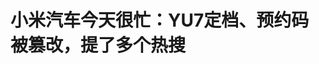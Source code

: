 <!DOCTYPE html>
<html lang="zh-CN">

<head>
    
<title>小米汽车今天很忙：YU7定档、预约码被篡改，提了多个热搜_腾讯新闻</title>
<meta name="keywords" content="小米汽车,yu7,雷军,小米,新品发布会,小米平板,定档">
<meta name="description" content="今天小米汽车的十分热闹，从官宣小米YU7发布日期，到预约咨询等，一天上了好几次热搜。下面汇总下今日小米汽车重要信息。      小米汽车发四个字微博“谢谢大家”，并配海浪视频      ​     ....">
<meta name="author" content="腾讯网">
<meta name="copyright" content="Copyright 1998 - 2025 Tencent. All Rights Reserved">
<meta property="og:type" content="news" />

<meta property="og:title" content="小米汽车今天很忙：YU7定档、预约码被篡改，提了多个热搜_腾讯新闻" />
<meta property="og:description" content="今天小米汽车的十分热闹，从官宣小米YU7发布日期，到预约咨询等，一天上了好几次热搜。下面汇总下今日小米汽车重要信息。      小米汽车发四个字微博“谢谢大家”，并配海浪视频      ​     ...." />
<meta property="og:url" content="https://news.qq.com/rain/a/20250519A07ALV00" />
<meta property="og:image" content="https://inews.gtimg.com/news_ls/Of1bKn5loQ-sTWUoDqHic-GJS5967iHEN5qd4WdkVd39IAA_640330/0" />
<meta property="article:author" content="三言科技" />
<meta property="article:published_time" content="2025-05-19 17:25:52" />
<meta property="category" content="auto" />

<meta name="baidu-site-verification" content="jJeIJ5X7pP" />
    <meta charset="utf-8" />
<meta http-equiv="X-UA-Compatible" content="IE=Edge" />
<meta name="viewport" content="width=device-width, initial-scale=1, shrink-to-fit=no" />
<link rel="dns-prefetch" href="mat1.gtimg.com">
<link rel="dns-prefetch" href="i.news.qq.com">
<link rel="shortcut icon" href="https://mat1.gtimg.com/qqcdn/qqindex2021/favicon.ico">
<script nomodule="true" src="https://mat1.gtimg.com/qqcdn/qqindex2021/common-static/20240515201444/core3-37-1.min.js"></script>
<script>
  try {
    if (!window.IntersectionObserver) {
      var observerScript = document.createElement('script');
      observerScript.src = "https://mat1.gtimg.com/qqcdn/qqindex2021/common-static/20241024141058/intersection-observer-polyfill.js";
      document.head.appendChild(observerScript);
    }
  } catch (error) {}
</script>

<script>
  try {
    if (!Element.prototype.scrollTo) {
      var scrollScript = document.createElement('script');
      scrollScript.src = "https://mat1.gtimg.com/qqcdn/qqindex2021/common-static/20241025153001/scroll-behavior-polyfill.js";
      document.head.appendChild(scrollScript);
    }
  } catch (error) {}
</script>
<script>
  try {
    if ('scrollRestoration' in window.history) {
      window.history.scrollRestoration = 'manual';
    }
    window.isPcClient = Boolean(window.electron) && (
      window.navigator.userAgent.indexOf('pc-client') > 0 ||
      window.navigator.userAgent.indexOf('TencentNews') > 0
    );
  } catch {}
</script>
<script>
  try {
    if (window.isPcClient) {
      var bodyStyle = document.createElement('style');
      bodyStyle.innerText = 'body{ zoom: 0.95 }';
      document.head.appendChild(bodyStyle);
    }
  } catch {}
</script>
<script>
  window.DATA = {"url":"https://view.inews.qq.com/a/20250519A07ALV00","article_id":"20250519A07ALV00","article_type":"0","title":"小米汽车今天很忙：YU7定档、预约码被篡改，提了多个热搜","desc":"今天小米汽车的十分热闹，从官宣小米YU7发布日期，到预约咨询等，一天上了好几次热搜。下面汇总下今日小米汽车重要信息。      小米汽车发四个字微博“谢谢大家”，并配海浪视频      ​     ....","iNewsRecommendLevel":1,"abstract":"今天小米汽车的十分热闹，从官宣小米YU7发布日期，到预约咨询等，一天上了好几次热搜。下面汇总下今日小米汽车重要信息。      小米汽车发四个字微博“谢谢大家”，并配海浪视频      ​     ....","catalog1":"auto","ad_channel_sign":"auto","introduction":"","media":"三言科技","media_id":"6839743","pubtime":"2025-05-19 17:25:52","comment_id":"8413053312","political":0,"cmsId":"20250519A07ALV00","cms_id":"20250519A07ALV00","closeAllAd":0,"closeAllFavorite":false,"originContent":{"directory":{"ai_list":null,"enable":2,"list":null},"text":"\u003cdiv class=\"rich_media_content\"\u003e\u003c!--NO_AD_ERROR_2--\u003e\u003cp style=\"margin-bottom: 5px; margin-left: 0px; margin-right: 0px; margin-top: 5px; padding: 0px; text-align: start\"\u003e\u003cspan style=\"font-size: 18px\"\u003e\u003cspan style=\"color: rgb(62, 62, 62)\"\u003e今天\u003c!--SECURE_LINK_BEGIN_0--\u003e小米汽车\u003c!--SECURE_LINK_END_0--\u003e的十分热闹，从官宣小米YU7发布日期，到预约咨询等，一天上了好几次热搜。下面汇总下今日小米汽车重要信息。\u003c/span\u003e\u003c/span\u003e\u003c!--NO_AD_0--\u003e\u003c!--EOP_0--\u003e\u003c/p\u003e\u003c!--PARAGRAPH_0--\u003e\u003cp style=\"margin-bottom: 5px; margin-left: 0px; margin-right: 0px; margin-top: 5px; padding: 0px; text-align: start\"\u003e\u003c/p\u003e\u003ch2 style=\"margin-bottom: 0px; margin-left: 0px; margin-right: 0px; margin-top: 5px; text-align: start\"\u003e\u003c!--HPOS_0--\u003e\u003cspan style=\"font-size: 18px\"\u003e\u003cstrong\u003e\u003cspan style=\"color: rgb(62, 62, 62)\"\u003e小米汽车发四个字微博“谢谢大家”，并配海浪视频\u003c/span\u003e\u003c/strong\u003e\u003c/span\u003e\u003c/h2\u003e\u003cp style=\"margin-bottom: 5px; margin-left: 0px; margin-right: 0px; margin-top: 5px; padding: 0px; text-align: start\"\u003e\u003cspan style=\"font-size: 18px\"\u003e\u003cspan style=\"color: rgb(62, 62, 62)\"\u003e​\u003c/span\u003e\u003c/span\u003e\u003c/p\u003e\u003cp style=\"margin-bottom: 5px; margin-left: 0px; margin-right: 0px; margin-top: 5px; padding: 0px; text-align: start\"\u003e\u003cspan style=\"font-size: 18px\"\u003e\u003cspan style=\"color: rgb(62, 62, 62)\"\u003e今日8点一大早，小米汽车官方微博发布了一条海浪翻涌的视频，并配文“谢谢大家”。似乎就预告了今天要有大事发生。\u003c/span\u003e\u003c/span\u003e\u003c!--NO_AD_1--\u003e\u003c!--EOP_1--\u003e\u003c/p\u003e\u003c!--PARAGRAPH_1--\u003e\u003cp style=\"margin-bottom: 5px; margin-left: 0px; margin-right: 0px; margin-top: 5px; padding: 0px; text-align: start\"\u003e\u003c/p\u003e\u003cp style=\"color: rgb(62, 62, 62); font-size: 18px; margin: 5px 0px; max-width: 100%; min-height: 1em; padding: 0px; text-align: start; text-wrap-mode: wrap\" data-exeditor-arbitrary-box=\"image-box\"\u003e\u003c!--IMG_0--\u003e\u003c/p\u003e\u003cp style=\"margin-bottom: 5px; margin-left: 0px; margin-right: 0px; margin-top: 5px; padding: 0px; text-align: start\"\u003e\u003cspan style=\"font-size: 18px\"\u003e\u003cspan style=\"color: rgb(62, 62, 62)\"\u003e在评论区不少网友刷“我心澎湃”，“海纳百川”，有人发文“要来了”。\u003c/span\u003e\u003c/span\u003e\u003c/p\u003e\u003cp style=\"margin-bottom: 5px; margin-left: 0px; margin-right: 0px; margin-top: 5px; padding: 0px; text-align: start\"\u003e\u003c/p\u003e\u003cp style=\"color: rgb(62, 62, 62); font-size: 18px; margin: 5px 0px; max-width: 100%; min-height: 1em; padding: 0px; text-align: start; text-wrap-mode: wrap\" data-exeditor-arbitrary-box=\"image-box\"\u003e\u003c!--IMG_1--\u003e\u003c/p\u003e\u003cp style=\"margin-bottom: 5px; margin-left: 0px; margin-right: 0px; margin-top: 5px; padding: 0px; text-align: start\"\u003e\u003c/p\u003e\u003ch2 style=\"margin-bottom: 0px; margin-left: 0px; margin-right: 0px; margin-top: 5px; text-align: start\"\u003e\u003c!--HPOS_1--\u003e\u003cspan style=\"font-size: 18px\"\u003e\u003cstrong\u003e\u003cspan style=\"color: rgb(62, 62, 62)\"\u003e雷军官宣小米YU7发布日期\u003c/span\u003e\u003c/strong\u003e\u003c/span\u003e\u003c/h2\u003e\u003cp style=\"margin-bottom: 5px; margin-left: 0px; margin-right: 0px; margin-top: 5px; padding: 0px; text-align: start\"\u003e\u003c/p\u003e\u003cp style=\"margin-bottom: 5px; margin-left: 0px; margin-right: 0px; margin-top: 5px; padding: 0px; text-align: start\"\u003e\u003cspan style=\"font-size: 18px\"\u003e\u003cspan style=\"color: rgb(62, 62, 62)\"\u003e今日上午10点，雷军宣布小米战略新品发布会将在5月22日晚7点举行。雷军还透露这次重磅新品特别多：小米首款SUV小米YU7、手机SoC芯片小米玄戒o1，小米15SPro，小米平板7 Ultra等。\u003c/span\u003e\u003c/span\u003e\u003c!--NO_AD_2--\u003e\u003c!--EOP_2--\u003e\u003c/p\u003e\u003c!--PARAGRAPH_2--\u003e\u003cp style=\"margin-bottom: 5px; margin-left: 0px; margin-right: 0px; margin-top: 5px; padding: 0px; text-align: start\"\u003e\u003c/p\u003e\u003cp style=\"margin-bottom: 5px; margin-left: 0px; margin-right: 0px; margin-top: 5px; padding: 0px; text-align: start\"\u003e\u003cspan style=\"font-size: 18px\"\u003e\u003cspan style=\"color: rgb(62, 62, 62)\"\u003e据了解，这次发布会由雷军来主讲。\u003c/span\u003e\u003c/span\u003e\u003c/p\u003e\u003cp style=\"margin-bottom: 5px; margin-left: 0px; margin-right: 0px; margin-top: 5px; padding: 0px; text-align: start\"\u003e\u003c/p\u003e\u003cp style=\"color: rgb(62, 62, 62); font-size: 18px; margin: 5px 0px; max-width: 100%; min-height: 1em; padding: 0px; text-align: start; text-wrap-mode: wrap\" data-exeditor-arbitrary-box=\"image-box\"\u003e\u003c!--IMG_2--\u003e\u003c/p\u003e\u003ch2 style=\"margin-bottom: 0px; margin-left: 0px; margin-right: 0px; margin-top: 5px; text-align: start\"\u003e\u003c!--HPOS_2--\u003e\u003cspan style=\"font-size: 18px\"\u003e\u003cstrong\u003e\u003cspan style=\"color: rgb(62, 62, 62)\"\u003e小米YU 7开启预约咨询\u003c/span\u003e\u003c/strong\u003e\u003c/span\u003e\u003c/h2\u003e\u003cp style=\"margin-bottom: 5px; margin-left: 0px; margin-right: 0px; margin-top: 5px; padding: 0px; text-align: start\"\u003e\u003c/p\u003e\u003cp style=\"margin-bottom: 5px; margin-left: 0px; margin-right: 0px; margin-top: 5px; padding: 0px; text-align: start\"\u003e\u003cspan style=\"font-size: 18px\"\u003e\u003cspan style=\"color: rgb(62, 62, 62)\"\u003e半个小时后，小米汽车官宣正式开启小米YU 7预约咨询。\u003c/span\u003e\u003c/span\u003e\u003c/p\u003e\u003cp style=\"margin-bottom: 5px; margin-left: 0px; margin-right: 0px; margin-top: 5px; padding: 0px; text-align: start\"\u003e\u003c/p\u003e\u003cp style=\"color: rgb(62, 62, 62); font-size: 18px; margin: 5px 0px; max-width: 100%; min-height: 1em; padding: 0px; text-align: start; text-wrap-mode: wrap\" data-exeditor-arbitrary-box=\"image-box\"\u003e\u003c!--IMG_3--\u003e\u003c/p\u003e\u003cp style=\"margin-bottom: 5px; margin-left: 0px; margin-right: 0px; margin-top: 5px; padding: 0px; text-align: start\"\u003e\u003c/p\u003e\u003ch2 style=\"margin-bottom: 0px; margin-left: 0px; margin-right: 0px; margin-top: 5px; text-align: start\"\u003e\u003c!--HPOS_3--\u003e\u003cspan style=\"font-size: 18px\"\u003e\u003cstrong\u003e\u003cspan style=\"color: rgb(62, 62, 62)\"\u003e小米汽车YU7预约二维码被篡改\u003c/span\u003e\u003c/strong\u003e\u003c/span\u003e\u003c/h2\u003e\u003cp style=\"margin-bottom: 5px; margin-left: 0px; margin-right: 0px; margin-top: 5px; padding: 0px; text-align: start\"\u003e\u003c/p\u003e\u003cp style=\"margin-bottom: 5px; margin-left: 0px; margin-right: 0px; margin-top: 5px; padding: 0px; text-align: start\"\u003e\u003cspan style=\"font-size: 18px\"\u003e\u003cspan style=\"color: rgb(62, 62, 62)\"\u003e就在小米汽车今日官宣YU7将在5月22日发布，且公布咨询二维码后，有人私自篡改了预约二维码。小米汽车发布信息提醒用户仔细甄别，避免个人信息被窃取。\u003c/span\u003e\u003c/span\u003e\u003c/p\u003e\u003cp style=\"color: rgb(62, 62, 62); font-size: 18px; margin: 5px 0px; max-width: 100%; min-height: 1em; padding: 0px; text-align: start; text-wrap-mode: wrap\" data-exeditor-arbitrary-box=\"image-box\"\u003e\u003c!--IMG_4--\u003e\u003c/p\u003e\u003cp style=\"margin-bottom: 5px; margin-left: 0px; margin-right: 0px; margin-top: 5px; padding: 0px; text-align: start\"\u003e\u003c/p\u003e\u003cp style=\"margin-bottom: 5px; margin-left: 0px; margin-right: 0px; margin-top: 5px; padding: 0px; text-align: start\"\u003e\u003c/p\u003e\u003ch2 style=\"margin-bottom: 0px; margin-left: 0px; margin-right: 0px; margin-top: 5px; text-align: start\"\u003e\u003c!--HPOS_4--\u003e\u003cspan style=\"font-size: 18px\"\u003e\u003cstrong\u003e\u003cspan style=\"color: rgb(62, 62, 62)\"\u003e准车主退订小米SU7 \u003c/span\u003e\u003c/strong\u003e\u003cspan style=\"color: rgb(62, 62, 62)\"\u003eUltra\u003c/span\u003e\u003cstrong\u003e\u003cspan style=\"color: rgb(62, 62, 62)\"\u003e遭遇60天冷静期\u003c/span\u003e\u003c/strong\u003e\u003c/span\u003e\u003c/h2\u003e\u003cp style=\"margin-bottom: 5px; margin-left: 0px; margin-right: 0px; margin-top: 5px; padding: 0px; text-align: start\"\u003e\u003c/p\u003e\u003cp style=\"margin-bottom: 5px; margin-left: 0px; margin-right: 0px; margin-top: 5px; padding: 0px; text-align: start\"\u003e\u003cspan style=\"font-size: 18px\"\u003e\u003cspan style=\"color: rgb(62, 62, 62)\"\u003e另一个消息与YU 7无关，还是此前的\u003c!--SECURE_LINK_BEGIN_1--\u003e小米SU7 Ultra\u003c!--SECURE_LINK_END_1--\u003e碳纤维挖孔机盖版事件的后续。\u003c/span\u003e\u003c/span\u003e\u003c/p\u003e\u003cp style=\"margin-bottom: 5px; margin-left: 0px; margin-right: 0px; margin-top: 5px; padding: 0px; text-align: start\"\u003e\u003c/p\u003e\u003cp style=\"margin-bottom: 5px; margin-left: 0px; margin-right: 0px; margin-top: 5px; padding: 0px; text-align: start\"\u003e\u003cspan style=\"font-size: 18px\"\u003e\u003cspan style=\"color: rgb(62, 62, 62)\"\u003e据了解，从5月12日开始，部分有要求退订的准车主收到了小米汽车方面发来的信息，信息称：“基于当前现状，您的订单我们不会继续生产。您的小米汽车APP展示的预计交付周期不再具有参考性，原预计交付周期作废。如您想继续提车，您可在60日内，联系我们沟通继续生产。若超出60日您未能沟通申请继续生产，则视您确实无提车意愿，我们再协商取消订单相关事宜。”\u003c/span\u003e\u003c/span\u003e\u003c!--NO_AD_3--\u003e\u003c!--EOP_3--\u003e\u003c!--NO_AD_4--\u003e\u003c!--EOP_4--\u003e\u003c/p\u003e\u003c!--PARAGRAPH_4--\u003e\u003c!--PARAGRAPH_3--\u003e\u003cdiv powered-by=\"qqnews_ex-editor\"\u003e\u003c/div\u003e\u003cstyle\u003e.rich_media_content{--news-tabel-th-night-color: #444444;--news-font-day-color: #333;--news-font-night-color: #d9d9d9;--news-bottom-distance: 22px}.rich_media_content p:not([data-exeditor-arbitrary-box=image-box]){letter-spacing:.5px;line-height:30px;margin-bottom:var(--news-bottom-distance);word-wrap:break-word}.rich_media_content{color:var(--news-font-day-color);font-size:18px}@media(prefers-color-scheme:dark){body:not([data-weui-theme=light]):not([dark-mode-disable=true]) .rich_media_content p:not([data-exeditor-arbitrary-box=image-box]){letter-spacing:.5px;line-height:30px;margin-bottom:var(--news-bottom-distance);word-wrap:break-word}body:not([data-weui-theme=light]):not([dark-mode-disable=true]) .rich_media_content{color:var(--news-font-night-color)}}.data_color_scheme_dark .rich_media_content p:not([data-exeditor-arbitrary-box=image-box]){letter-spacing:.5px;line-height:30px;margin-bottom:var(--news-bottom-distance);word-wrap:break-word}.data_color_scheme_dark .rich_media_content{color:var(--news-font-night-color)}.data_color_scheme_dark .rich_media_content{font-size:18px}.rich_media_content p[data-exeditor-arbitrary-box=image-box]{margin-bottom:11px}.rich_media_content\u003ediv:not(.qnt-video),.rich_media_content\u003esection{margin-bottom:var(--news-bottom-distance)}.rich_media_content hr{margin-bottom:var(--news-bottom-distance)}.rich_media_content .link_list{margin:0;margin-top:20px;min-height:0!important}.rich_media_content blockquote{background:#f9f9f9;border-left:6px solid #ccc;margin:1.5em 10px;padding:.5em 10px}.rich_media_content blockquote p{margin-bottom:0!important}.data_color_scheme_dark .rich_media_content blockquote{background:#323232}@media(prefers-color-scheme:dark){body:not([data-weui-theme=light]):not([dark-mode-disable=true]) .rich_media_content blockquote{background:#323232}}.rich_media_content ol[data-ex-list]{--ol-start: 1;--ol-list-style-type: decimal;list-style-type:none;counter-reset:olCounter calc(var(--ol-start,1) - 1);position:relative}.rich_media_content ol[data-ex-list]\u003eli\u003e:first-child::before{content:counter(olCounter,var(--ol-list-style-type)) '. ';counter-increment:olCounter;font-variant-numeric:tabular-nums;display:inline-block}.rich_media_content ul[data-ex-list]{--ul-list-style-type: circle;list-style-type:none;position:relative}.rich_media_content ul[data-ex-list].nonUnicode-list-style-type\u003eli\u003e:first-child::before{content:var(--ul-list-style-type) ' ';font-variant-numeric:tabular-nums;display:inline-block;transform:scale(0.5)}.rich_media_content ul[data-ex-list].unicode-list-style-type\u003eli\u003e:first-child::before{content:var(--ul-list-style-type) ' ';font-variant-numeric:tabular-nums;display:inline-block;transform:scale(0.8)}.rich_media_content ol:not([data-ex-list]){padding-left:revert}.rich_media_content ul:not([data-ex-list]){padding-left:revert}.rich_media_content table{display:table;border-collapse:collapse;margin-bottom:var(--news-bottom-distance)}.rich_media_content table th,.rich_media_content table td{word-wrap:break-word;border:1px solid #ddd;white-space:nowrap;padding:2px 5px}.rich_media_content table th{font-weight:700;background-color:#f0f0f0;text-align:left}.rich_media_content table p{margin-bottom:0!important}.data_color_scheme_dark .rich_media_content table th{background:var(--news-tabel-th-night-color)}@media(prefers-color-scheme:dark){body:not([data-weui-theme=light]):not([dark-mode-disable=true]) .rich_media_content table th{background:var(--news-tabel-th-night-color)}}.rich_media_content .qqnews_image_desc,.rich_media_content p[type=om-image-desc]{line-height:20px!important;text-align:center!important;font-size:14px!important;color:#666!important}.rich_media_content div[data-exeditor-arbitrary-box=wrap]:not([data-exeditor-arbitrary-box-special-style]){max-width:100%}.rich_media_content .qqnews-content{--wmfont: 0;--wmcolor: transparent;font-size:var(--wmfont);color:var(--wmcolor);line-height:var(--wmfont)!important;margin-bottom:var(--wmfont)!important}.rich_media_content .qqnews_sign_emphasis{background:#f7f7f7}.rich_media_content .qqnews_sign_emphasis ol{word-wrap:break-word;border:none;color:#5c5c5c;line-height:28px;list-style:none;margin:14px 0 6px;padding:16px 15px 4px}.rich_media_content .qqnews_sign_emphasis p{margin-bottom:12px!important}.rich_media_content .qqnews_sign_emphasis ol\u003eli\u003ep{padding-left:30px}.rich_media_content .qqnews_sign_emphasis ol\u003eli{list-style:none}.rich_media_content .qqnews_sign_emphasis ol\u003eli\u003ep:first-child::before{margin-left:-30px;content:counter(olCounter,decimal) ''!important;counter-increment:olCounter!important;font-variant-numeric:tabular-nums!important;background:#37f;border-radius:2px;color:#fff;font-size:15px;font-style:normal;text-align:center;line-height:18px;width:18px;height:18px;margin-right:12px;position:relative;top:-1px}.data_color_scheme_dark .rich_media_content .qqnews_sign_emphasis{background:#262626}.data_color_scheme_dark .rich_media_content .qqnews_sign_emphasis ol\u003eli\u003ep{color:#a9a9a9}@media(prefers-color-scheme:dark){body:not([data-weui-theme=light]):not([dark-mode-disable=true]) .rich_media_content .qqnews_sign_emphasis{background:#262626}body:not([data-weui-theme=light]):not([dark-mode-disable=true]) .rich_media_content .qqnews_sign_emphasis ol\u003eli\u003ep{color:#a9a9a9}}.rich_media_content h1,.rich_media_content h2,.rich_media_content h3,.rich_media_content h4,.rich_media_content h5,.rich_media_content h6{margin-bottom:var(--news-bottom-distance);font-weight:700}.rich_media_content h1{font-size:20px}.rich_media_content h2,.rich_media_content h3{font-size:19px}.rich_media_content h4,.rich_media_content h5,.rich_media_content h6{font-size:18px}.rich_media_content li:empty{display:none}.rich_media_content ul,.rich_media_content ol{margin-bottom:var(--news-bottom-distance)}.rich_media_content div\u003ep:only-child{margin-bottom:0!important}.rich_media_content .cms-cke-widget-title-wrap p{margin-bottom:0!important}\u003c/style\u003e\u003c/div\u003e","version":"v2"},"originAttribute":{"IMG_0":{"bigOrigUrl":"https://inews.gtimg.com/news_bt/O4Fps9eaXRfi-Il2Qwws1qTRnmptzah25zMJlJ0eF9W8EAA/0","compressUrl":"https://inews.gtimg.com/news_bt/O4Fps9eaXRfi-Il2Qwws1qTRnmptzah25zMJlJ0eF9W8EAA/641","desc":"","fullPic":"1","height":608,"imgurl0":"https://inews.gtimg.com/news_bt/O4Fps9eaXRfi-Il2Qwws1qTRnmptzah25zMJlJ0eF9W8EAA/0","imgurl1000":"https://inews.gtimg.com/news_bt/O4Fps9eaXRfi-Il2Qwws1qTRnmptzah25zMJlJ0eF9W8EAA/1000","islong":0,"origUrl":"https://inews.gtimg.com/news_bt/O4Fps9eaXRfi-Il2Qwws1qTRnmptzah25zMJlJ0eF9W8EAA/641","size":77,"style":"display: inline-block; max-width: 100%; width: 1170px","thumb":"https://inews.gtimg.com/news_bt/O4Fps9eaXRfi-Il2Qwws1qTRnmptzah25zMJlJ0eF9W8EAA_181x181s/0","url":"https://inews.gtimg.com/news_bt/O4Fps9eaXRfi-Il2Qwws1qTRnmptzah25zMJlJ0eF9W8EAA/641","width":641},"IMG_1":{"bigOrigUrl":"https://inews.gtimg.com/news_bt/OFV02FiYoWiPaq5jaEw4GKUp9j1enrf6y1h7OE-yMLakUAA/0","compressUrl":"https://inews.gtimg.com/news_bt/OFV02FiYoWiPaq5jaEw4GKUp9j1enrf6y1h7OE-yMLakUAA/641","desc":"","fullPic":"1","height":1153,"imgurl0":"https://inews.gtimg.com/news_bt/OFV02FiYoWiPaq5jaEw4GKUp9j1enrf6y1h7OE-yMLakUAA/0","imgurl1000":"https://inews.gtimg.com/news_bt/OFV02FiYoWiPaq5jaEw4GKUp9j1enrf6y1h7OE-yMLakUAA/1000","islong":0,"origUrl":"https://inews.gtimg.com/news_bt/OFV02FiYoWiPaq5jaEw4GKUp9j1enrf6y1h7OE-yMLakUAA/641","size":174,"style":"display: inline-block; max-width: 100%; width: 1170px","thumb":"https://inews.gtimg.com/news_bt/OFV02FiYoWiPaq5jaEw4GKUp9j1enrf6y1h7OE-yMLakUAA_181x181s/0","url":"https://inews.gtimg.com/news_bt/OFV02FiYoWiPaq5jaEw4GKUp9j1enrf6y1h7OE-yMLakUAA/641","width":641},"IMG_2":{"bigOrigUrl":"https://inews.gtimg.com/news_bt/O_dGBicrgwIbYPVOFPp39v_4-ZXFcYYiY_Q9dBZSFb6IEAA/0","compressUrl":"https://inews.gtimg.com/news_bt/O_dGBicrgwIbYPVOFPp39v_4-ZXFcYYiY_Q9dBZSFb6IEAA/641","desc":"","fullPic":"1","height":1090,"imgurl0":"https://inews.gtimg.com/news_bt/O_dGBicrgwIbYPVOFPp39v_4-ZXFcYYiY_Q9dBZSFb6IEAA/0","imgurl1000":"https://inews.gtimg.com/news_bt/O_dGBicrgwIbYPVOFPp39v_4-ZXFcYYiY_Q9dBZSFb6IEAA/1000","islong":0,"origUrl":"https://inews.gtimg.com/news_bt/O_dGBicrgwIbYPVOFPp39v_4-ZXFcYYiY_Q9dBZSFb6IEAA/641","size":234,"style":"display: inline-block; max-width: 100%; width: 1170px","thumb":"https://inews.gtimg.com/news_bt/O_dGBicrgwIbYPVOFPp39v_4-ZXFcYYiY_Q9dBZSFb6IEAA_181x181s/0","url":"https://inews.gtimg.com/news_bt/O_dGBicrgwIbYPVOFPp39v_4-ZXFcYYiY_Q9dBZSFb6IEAA/641","width":641},"IMG_3":{"bigOrigUrl":"https://inews.gtimg.com/news_bt/Oeheija3RjVxI8pppppbbKOmWbbeqqq9QboPVS85_qdtoAA/0","compressUrl":"https://inews.gtimg.com/news_bt/Oeheija3RjVxI8pppppbbKOmWbbeqqq9QboPVS85_qdtoAA/641","desc":"","fullPic":"1","height":1062,"imgurl0":"https://inews.gtimg.com/news_bt/Oeheija3RjVxI8pppppbbKOmWbbeqqq9QboPVS85_qdtoAA/0","imgurl1000":"https://inews.gtimg.com/news_bt/Oeheija3RjVxI8pppppbbKOmWbbeqqq9QboPVS85_qdtoAA/1000","islong":0,"origUrl":"https://inews.gtimg.com/news_bt/Oeheija3RjVxI8pppppbbKOmWbbeqqq9QboPVS85_qdtoAA/641","size":108,"style":"display: inline-block; max-width: 100%; width: 1170px","thumb":"https://inews.gtimg.com/news_bt/Oeheija3RjVxI8pppppbbKOmWbbeqqq9QboPVS85_qdtoAA_181x181s/0","url":"https://inews.gtimg.com/news_bt/Oeheija3RjVxI8pppppbbKOmWbbeqqq9QboPVS85_qdtoAA/641","width":641},"IMG_4":{"bigOrigUrl":"https://inews.gtimg.com/news_bt/OFe-iIfpAr9L3Fn0W0AVcdmdK6Vz1xmNjqiTxJZYuD2T4AA/0","compressUrl":"https://inews.gtimg.com/news_bt/OFe-iIfpAr9L3Fn0W0AVcdmdK6Vz1xmNjqiTxJZYuD2T4AA/641","desc":"","fullPic":"1","height":624,"imgurl0":"https://inews.gtimg.com/news_bt/OFe-iIfpAr9L3Fn0W0AVcdmdK6Vz1xmNjqiTxJZYuD2T4AA/0","imgurl1000":"https://inews.gtimg.com/news_bt/OFe-iIfpAr9L3Fn0W0AVcdmdK6Vz1xmNjqiTxJZYuD2T4AA/1000","islong":0,"origUrl":"https://inews.gtimg.com/news_bt/OFe-iIfpAr9L3Fn0W0AVcdmdK6Vz1xmNjqiTxJZYuD2T4AA/641","size":114,"style":"display: inline-block; max-width: 100%; width: 1109px","thumb":"https://inews.gtimg.com/news_bt/OFe-iIfpAr9L3Fn0W0AVcdmdK6Vz1xmNjqiTxJZYuD2T4AA_181x181s/0","url":"https://inews.gtimg.com/news_bt/OFe-iIfpAr9L3Fn0W0AVcdmdK6Vz1xmNjqiTxJZYuD2T4AA/641","width":641},"SECURE_LINK_BEGIN_0":{"cms_orig_info":{"desc":"小米汽车","trust_level":1,"type":"huaci_car","url":"https://auto.qq.com/h5/select.html/?qnShowType=1#/vehicle?brand_id=702\u0026source=article_underline_word"},"desc":"小米汽车","trust_level":1,"type":"huaci_car","url":"https://auto.qq.com/h5/select.html/?qnShowType=1#/vehicle?brand_id=702\u0026source=article_underline_word"},"SECURE_LINK_BEGIN_1":{"cms_orig_info":{"desc":"小米SU7 Ultra","trust_level":1,"type":"huaci_car","url":"https://auto.qq.com/h5/series.html/#/?serial_id=11321\u0026source=article_underline_word"},"desc":"小米SU7 Ultra","trust_level":1,"type":"huaci_car","url":"https://auto.qq.com/h5/series.html/#/?serial_id=11321\u0026source=article_underline_word"},"SECURE_LINK_END_0":{"trust_level":1},"SECURE_LINK_END_1":{"trust_level":1}},"selfDeclare":{},"userAddress":"江苏","card":{"chlid":"6839743","chlname":"三言科技","desc":"聚焦新科技新未来，提供互联网等一手消息及深度分析，严肃又活泼。","icon":"http://inews.gtimg.com/newsapp_ls/0/15055478220_200200/0","msgEntry":1,"uin":"ecc501e021b247910697949e73bdbe06dd","update_frequency":"0","vip_desc":"三言财经官方账号","vip_icon_night":"http://inews.gtimg.com/newsapp_ls/0/14876049528/0","vip_place":"left","vip_type":"30013","vip_icon":"http://inews.gtimg.com/newsapp_ls/0/14876049251/0","vip_type_new":"30013","suid":"8QMZ3Xlc7oMcvjw=","liveInfo":{},"cpLevel":1},"interationCount":{"like":2,"collect":0,"share":1},"payment_info":{"is_free_to_read":0,"need_pay":0,"pay_type":"","text_free_percent":0},"article_is_pay":false,"payment_column_info_v1":{"is_column_pay":false,"read_count_all":0},"tag_info_item":null,"contentWordsNum":593,"extraProperty":{"FeedbackDetailDisableInsert":0,"zanSkinType":""},"relateWelfare":{},"aiSwitch":true,"isOversize":false,"videoArr":[]};
</script>
<script>
  window.channelInfo = {"channelConfig":{"channelNav":[{"_auto_id":"1","active_alien_img":"","alien_img":"","channel_id":"news_news_home","is_local":"0","link":"https://www.qq.com","name_cn":"首页","name_en":"home"},{"_auto_id":"2","active_alien_img":"","alien_img":"","channel_id":"news_news_top","is_local":"0","link":"","name_cn":"要闻","name_en":"news"},{"_auto_id":"4","active_alien_img":"","alien_img":"","channel_id":"news_news_bj","is_local":"1","link":"","name_cn":"北京","name_en":"bj"},{"_auto_id":"5","active_alien_img":"","alien_img":"","channel_id":"news_news_finance","is_local":"0","link":"","name_cn":"财经","name_en":"finance"},{"_auto_id":"6","active_alien_img":"","alien_img":"","channel_id":"news_news_tech","is_local":"0","link":"","name_cn":"科技","name_en":"tech"},{"_auto_id":"7","active_alien_img":"","alien_img":"","channel_id":"tv","is_local":"0","link":"https://v.qq.com/channel/tv/?ptag=qqnews","name_cn":"电视剧","name_en":"tv"},{"_auto_id":"8","active_alien_img":"","alien_img":"","channel_id":"news_news_qa","is_local":"0","link":"","name_cn":"热问","name_en":"qa"},{"_auto_id":"9","active_alien_img":"","alien_img":"","channel_id":"news_news_ent","is_local":"0","link":"","name_cn":"娱乐","name_en":"ent"},{"_auto_id":"10","active_alien_img":"","alien_img":"","channel_id":"variety","is_local":"0","link":"https://v.qq.com/channel/variety/?ptag=qqnews","name_cn":"综艺","name_en":"variety"},{"_auto_id":"11","active_alien_img":"","alien_img":"","channel_id":"news_news_sports","is_local":"0","link":"","name_cn":"体育","name_en":"sports"},{"_auto_id":"13","active_alien_img":"","alien_img":"","channel_id":"news_news_nba","is_local":"0","link":"","name_cn":"NBA","name_en":"nba"},{"_auto_id":"14","active_alien_img":"","alien_img":"","channel_id":"news_news_world","is_local":"0","link":"","name_cn":"国际","name_en":"world"},{"_auto_id":"15","active_alien_img":"","alien_img":"","channel_id":"news_news_mil","is_local":"0","link":"","name_cn":"军事","name_en":"milite"},{"_auto_id":"16","active_alien_img":"","alien_img":"","channel_id":"news_news_auto","is_local":"0","link":"","name_cn":"汽车","name_en":"auto"},{"_auto_id":"17","active_alien_img":"","alien_img":"","channel_id":"news_news_house","is_local":"0","link":"","name_cn":"房产","name_en":"house"},{"_auto_id":"18","active_alien_img":"","alien_img":"","channel_id":"news_news_edu","is_local":"0","link":"","name_cn":"教育","name_en":"edu"},{"_auto_id":"19","active_alien_img":"","alien_img":"","channel_id":"news_news_antip","is_local":"0","link":"","name_cn":"健康","name_en":"health"},{"_auto_id":"20","active_alien_img":"","alien_img":"","channel_id":"news_news_video","is_local":"0","link":"","name_cn":"视频","name_en":"video"},{"_auto_id":"21","active_alien_img":"","alien_img":"","channel_id":"news_news_game","is_local":"0","link":"","name_cn":"游戏","name_en":"games"},{"_auto_id":"22","active_alien_img":"","alien_img":"","channel_id":"news_news_nchupin","is_local":"0","link":"","name_cn":"眼界","name_en":"chupin"},{"_auto_id":"24","active_alien_img":"","alien_img":"","channel_id":"news_news_football","is_local":"0","link":"","name_cn":"足球","name_en":"football"},{"_auto_id":"25","active_alien_img":"","alien_img":"","channel_id":"news_news_kepu","is_local":"0","link":"","name_cn":"科学","name_en":"kepu"},{"_auto_id":"26","active_alien_img":"","alien_img":"","channel_id":"news_news_digi","is_local":"0","link":"","name_cn":"数码","name_en":"digi"},{"_auto_id":"28","active_alien_img":"","alien_img":"","channel_id":"ymzx","is_local":"0","link":"https://gamer.qq.com/v2/cloudgame/game/96897?ichannel=txxwpc0Ftxxwpc1","name_cn":"元梦之星","name_en":"news_news_ymzx"},{"_auto_id":"31","active_alien_img":"","alien_img":"","channel_id":"movie","is_local":"0","link":"https://v.qq.com/channel/movie/?ptag=qqnews","name_cn":"电影","name_en":"movie"},{"_auto_id":"32","active_alien_img":"","alien_img":"","channel_id":"news_news_esport","is_local":"0","link":"","name_cn":"电竞","name_en":"esport"},{"_auto_id":"34","active_alien_img":"","alien_img":"","channel_id":"news_news_history","is_local":"0","link":"","name_cn":"历史","name_en":"history"},{"_auto_id":"35","active_alien_img":"","alien_img":"","channel_id":"news_news_baby","is_local":"0","link":"","name_cn":"育儿","name_en":"baby"},{"_auto_id":"36","active_alien_img":"","alien_img":"","channel_id":"hbjy","is_local":"0","link":"https://gp.qq.com/act/a20250421mnqlx/news.shtml","name_cn":"和平精英","name_en":"news_news_hbjy"},{"_auto_id":"37","active_alien_img":"","alien_img":"","channel_id":"cloud_gamer","is_local":"0","link":"https://gamer.qq.com/?ichannel=txxwpc0Ftxxwpc1","name_cn":"云游戏","name_en":"cloud_gamer"},{"_auto_id":"38","active_alien_img":"","alien_img":"","channel_id":"news_news_lic","is_local":"0","link":"","name_cn":"理财","name_en":"finance_licai"},{"_auto_id":"39","active_alien_img":"","alien_img":"","channel_id":"news_news_istock","is_local":"0","link":"","name_cn":"股票","name_en":"finance_stock"},{"_auto_id":"40","active_alien_img":"","alien_img":"","channel_id":"ren_min_shi_pin","is_local":"0","link":"https://news.qq.com/omn/author/8QMd3Hld74cbujbY?tab=om_video","name_cn":"人民视频","name_en":"ren_min_shi_pin"},{"_auto_id":"41","active_alien_img":"","alien_img":"","channel_id":"news_news_weather","is_local":"0","link":"https://tianqi.qq.com/index.htm","name_cn":"天气","name_en":"weather"}]}};
</script>
<script>
  window.articleConfig = {"rightConfig":[{"_auto_id":"1","category_key":"default","modules":"{\"moduleList\":[{\"title\":\"作者其他文章\",\"id\":\"user_article\"},{\"title\":\"精选视频\",\"id\":\"video_album\",\"videoType\":\"tag\",\"videoId\":\"aUepxrtchGM=\",\"isSticky\":0},{\"title\":\"下载条\",\"id\":\"download_banner\",\"isSticky\":1},{\"title\":\"热点榜\",\"id\":\"hot_rank_list\",\"isSticky\":1},{\"title\":\"广告推广\",\"id\":\"ssp_ad_module\",\"category\":\"ad_ssp\",\"loid\":\"109\",\"isSticky\":1},{\"title\":\"广告推广位\",\"id\":\"c2s_ad_module\",\"category\":\"right_c2s\",\"path\":\"QQcom_all_Rectangle-1|QQcom_all_Rectangle-2|QQcom_all_Rectangle-3\",\"isSticky\":1}]}"},{"_auto_id":"2","category_key":"ent","modules":"{\"moduleList\":[{\"title\":\"作者其他文章\",\"id\":\"user_article\"},{\"title\":\"精选视频\",\"id\":\"video_album\",\"videoType\":\"tag\",\"videoId\":\"aUepxrtchGM=\"},{\"title\":\"下载条\",\"id\":\"download_banner\",\"isSticky\":1},{\"title\":\"热点榜\",\"id\":\"hot_rank_list\",\"isSticky\":1},{\"title\":\"广告推广\",\"id\":\"ssp_ad_module\",\"category\":\"ad_ssp\",\"loid\":\"109\",\"isSticky\":1},{\"title\":\"广告推广\",\"id\":\"ssp_ad_module\",\"category\":\"ad_ssp\",\"loid\":\"117\",\"isSticky\":1}]}"},{"_auto_id":"3","category_key":"game","modules":"{\"moduleList\":[{\"title\":\"作者其他文章\",\"id\":\"user_article\"},{\"title\":\"精选视频\",\"id\":\"video_album\",\"videoType\":\"tag\",\"videoId\":\"aUepxrtchGM=\"},{\"title\":\"热门游戏\",\"id\":\"recommend_game\",\"isSticky\":0},{\"title\":\"下载条\",\"id\":\"download_banner\",\"isSticky\":1},{\"title\":\"热点榜\",\"id\":\"hot_rank_list\",\"isSticky\":1},{\"title\":\"广告推广\",\"id\":\"ssp_ad_module\",\"category\":\"ad_ssp\",\"loid\":\"109\",\"isSticky\":1},{\"title\":\"广告推广位\",\"id\":\"c2s_ad_module\",\"category\":\"right_c2s\",\"path\":\"QQcom_all_Rectangle-1|QQcom_all_Rectangle-2|QQcom_all_Rectangle-3\",\"isSticky\":1}]}"},{"_auto_id":"4","category_key":"tech","modules":"{\"moduleList\":[{\"title\":\"作者其他文章\",\"id\":\"user_article\"},{\"title\":\"精选视频\",\"id\":\"video_album\",\"videoType\":\"tag\",\"videoId\":\"aUepxrtchGM=\"},{\"title\":\"下载条\",\"id\":\"download_banner\",\"isSticky\":1},{\"title\":\"热点榜\",\"id\":\"hot_rank_list\",\"isSticky\":1},{\"title\":\"广告推广\",\"id\":\"ssp_ad_module\",\"category\":\"ad_ssp\",\"loid\":\"109\",\"isSticky\":1},{\"title\":\"广告推广位\",\"id\":\"c2s_ad_module\",\"category\":\"right_c2s\",\"path\":\"QQcom_all_Rectangle-1|QQcom_all_Rectangle-2|QQcom_all_Rectangle-3\",\"isSticky\":1}]}"},{"_auto_id":"5","category_key":"finance","modules":"{\"moduleList\":[{\"title\":\"作者其他文章\",\"id\":\"user_article\"},{\"title\":\"精选视频\",\"id\":\"video_album\",\"videoType\":\"tag\",\"videoId\":\"aUepxrtchGM=\"},{\"title\":\"下载条\",\"id\":\"download_banner\",\"isSticky\":1},{\"title\":\"热点榜\",\"id\":\"hot_rank_list\",\"isSticky\":1},{\"title\":\"广告推广\",\"id\":\"ssp_ad_module\",\"category\":\"ad_ssp\",\"loid\":\"109\",\"isSticky\":1},{\"title\":\"广告推广位\",\"id\":\"c2s_ad_module\",\"category\":\"right_c2s\",\"path\":\"QQcom_all_Rectangle-1|QQcom_all_Rectangle-2|QQcom_all_Rectangle-3\",\"isSticky\":1}]}"},{"_auto_id":"6","category_key":"news","modules":"{\"moduleList\":[{\"title\":\"作者其他文章\",\"id\":\"user_article\"},{\"title\":\"精选视频\",\"id\":\"video_album\",\"videoType\":\"tag\",\"videoId\":\"aUepxrtchGM=\"},{\"title\":\"下载条\",\"id\":\"download_banner\",\"isSticky\":1},{\"title\":\"热点榜\",\"id\":\"hot_rank_list\",\"isSticky\":1},{\"title\":\"广告推广\",\"id\":\"ssp_ad_module\",\"category\":\"ad_ssp\",\"loid\":\"109\",\"isSticky\":1},{\"title\":\"广告推广位\",\"id\":\"c2s_ad_module\",\"category\":\"right_c2s\",\"path\":\"QQcom_all_Rectangle-1|QQcom_all_Rectangle-2|QQcom_all_Rectangle-3\",\"isSticky\":1}]}"},{"_auto_id":"7","category_key":"fashion","modules":"{\"moduleList\":[{\"title\":\"作者其他文章\",\"id\":\"user_article\"},{\"title\":\"精选视频\",\"id\":\"video_album\",\"videoType\":\"tag\",\"videoId\":\"aUepxrtchGM=\"},{\"title\":\"下载条\",\"id\":\"download_banner\",\"isSticky\":1},{\"title\":\"热点榜\",\"id\":\"hot_rank_list\",\"isSticky\":1},{\"title\":\"广告推广\",\"id\":\"ssp_ad_module\",\"category\":\"ad_ssp\",\"loid\":\"109\",\"isSticky\":1},{\"title\":\"广告推广位\",\"id\":\"c2s_ad_module\",\"category\":\"right_c2s\",\"path\":\"QQcom_all_Rectangle-1|QQcom_all_Rectangle-2|QQcom_all_Rectangle-3\",\"isSticky\":1}]}"},{"_auto_id":"8","category_key":"sports","modules":"{\"moduleList\":[{\"title\":\"作者其他文章\",\"id\":\"user_article\"},{\"title\":\"精选视频\",\"id\":\"video_album\",\"videoType\":\"tag\",\"videoId\":\"aUepxrtchGM=\"},{\"title\":\"下载条\",\"id\":\"download_banner\",\"isSticky\":1},{\"title\":\"热点榜\",\"id\":\"hot_rank_list\",\"isSticky\":1},{\"title\":\"广告推广\",\"id\":\"ssp_ad_module\",\"category\":\"ad_ssp\",\"loid\":\"109\",\"isSticky\":1},{\"title\":\"广告推广位\",\"id\":\"c2s_ad_module\",\"category\":\"right_c2s\",\"path\":\"QQcom_all_Rectangle-1|QQcom_all_Rectangle-2|QQcom_all_Rectangle-3\",\"isSticky\":1}]}"},{"_auto_id":"9","category_key":"health","modules":"{\"moduleList\":[{\"title\":\"作者其他文章\",\"id\":\"user_article\"},{\"title\":\"精选视频\",\"id\":\"video_album\",\"videoType\":\"tag\",\"videoId\":\"aUepxrtchGM=\"},{\"title\":\"下载条\",\"id\":\"download_banner\",\"isSticky\":1},{\"title\":\"热点榜\",\"id\":\"hot_rank_list\",\"isSticky\":1},{\"title\":\"广告推广\",\"id\":\"ssp_ad_module\",\"category\":\"ad_ssp\",\"loid\":\"109\",\"isSticky\":1},{\"title\":\"广告推广位\",\"id\":\"c2s_ad_module\",\"category\":\"right_c2s\",\"path\":\"QQcom_all_Rectangle-1|QQcom_all_Rectangle-2|QQcom_all_Rectangle-3\",\"isSticky\":1}]}"},{"_auto_id":"10","category_key":"nba","modules":"{\"moduleList\":[{\"title\":\"作者其他文章\",\"id\":\"user_article\"},{\"title\":\"精选视频\",\"id\":\"video_album\",\"videoType\":\"tag\",\"videoId\":\"aUepxrtchGM=\"},{\"title\":\"下载条\",\"id\":\"download_banner\",\"isSticky\":1},{\"title\":\"热点榜\",\"id\":\"hot_rank_list\",\"isSticky\":1},{\"title\":\"广告推广\",\"id\":\"ssp_ad_module\",\"category\":\"ad_ssp\",\"loid\":\"109\",\"isSticky\":1},{\"title\":\"广告推广位\",\"id\":\"c2s_ad_module\",\"category\":\"right_c2s\",\"path\":\"QQcom_all_Rectangle-1|QQcom_all_Rectangle-2|QQcom_all_Rectangle-3\",\"isSticky\":1}]}"},{"_auto_id":"11","category_key":"edu","modules":"{\"moduleList\":[{\"title\":\"作者其他文章\",\"id\":\"user_article\"},{\"title\":\"精选视频\",\"id\":\"video_album\",\"videoType\":\"tag\",\"videoId\":\"aUWpxLNdg2c=\"},{\"title\":\"下载条\",\"id\":\"download_banner\",\"isSticky\":1},{\"title\":\"热点榜\",\"id\":\"hot_rank_list\",\"isSticky\":1},{\"title\":\"广告推广\",\"id\":\"ssp_ad_module\",\"category\":\"ad_ssp\",\"loid\":\"109\",\"isSticky\":1},{\"title\":\"广告推广位\",\"id\":\"c2s_ad_module\",\"category\":\"right_c2s\",\"path\":\"QQcom_all_Rectangle-1|QQcom_all_Rectangle-2|QQcom_all_Rectangle-3\",\"isSticky\":1}]}"},{"_auto_id":"12","category_key":"ad","modules":"{\"moduleList\":[{\"title\":\"广告推广\",\"id\":\"ssp_ad_module\",\"category\":\"ad_ssp\",\"loid\":\"109\",\"isSticky\":1},{\"title\":\"广告推广位\",\"id\":\"c2s_ad_module\",\"category\":\"right_c2s\",\"path\":\"QQcom_all_Rectangle-1|QQcom_all_Rectangle-2|QQcom_all_Rectangle-3\",\"isSticky\":1}]}"}],"tonglanAdConfig":[{"_auto_id":"1","modules":"{\"moduleList\":[{\"title\":\"广告推广位\",\"id\":\"top\",\"category\":\"top_c2s\",\"path\":\"QQcom_all_Width1-1\"},{\"title\":\"广告推广位\",\"id\":\"bottom\",\"category\":\"bottom_c2s\",\"path\":\"QQcom_all_Width1-2\"}]}"}],"bottomConfig":[],"videoAdConfig":[{"_auto_id":"1","normal_time":"10","switch":"1","video_count":"0","video_time":"0"}],"rightGameConfig":[{"_auto_id":"2","desc":"连续登录送游戏钻石，群雄共聚称霸沙城","icon":"https://inews.gtimg.com/newsapp_bt/0/0627161037914_3816/0","link":"https://s.iwan.qq.com/opengame/tenvideo/index.html?hidestatusbar=1&hidetitlebar=1&immersive=1&syswebview=1&landscape=1&gameid=49085&url=https%3A%2F%2Fgz-file.91ninthpalace.com%2Fwzzx%2Findex_tencent_iwan.html%20&ref_ele=90015","name":"王者之心2"},{"_auto_id":"3","desc":"上线送VIP！万人同屏横扫沙城","icon":"https://inews.gtimg.com/newsapp_bt/0/0627155752146_4584/0","link":"https://s.iwan.qq.com/opengame/tenvideo/index.html?hidestatusbar=1&hidetitlebar=1&immersive=1&landscape=1&syswebview=1&gameid=47203&url=https%3A%2F%2Fcqss2login.bigrnet.com%2Fiwan%2Fh5%2Fplay%2Floading&ref_ele=90015","name":"传奇盛世"},{"_auto_id":"4","desc":"超高爆率，经典玩法","icon":"https://inews.gtimg.com/newsapp_bt/0/0627160641137_9103/0","link":"https://s.iwan.qq.com/opengame/tenvideo/index.html?hidestatusbar=1&hidetitlebar=1&immersive=1&syswebview=1&gameid=43803&url=https%3A%2F%2Fsdk.mxzgame.com%2FGames%2Fportal%2F108337%2FTXVApp&ref_ele=90015","name":"新不良人"},{"_auto_id":"6","desc":"超多福利登录即领，海量游戏任你畅玩","icon":"https://inews.gtimg.com/newsapp_bt/0/111315495935_3595/0","link":"https://dldir3.qq.com/minigamefile/webdownloads/QQGameMini_silent_1002020001_cid0.exe","name":"QQ游戏大厅"},{"_auto_id":"7","desc":"纯正经典玩法，欢乐挑战赛火热来袭","icon":"https://inews.gtimg.com/newsapp_bt/0/070918050891_4971/0","link":"https://minigame.qq.com/h5game_frame_test/?appid=200904&ifid=1502020001","name":"欢乐斗地主"},{"_auto_id":"8","desc":"新服大放送，享赚你就来","icon":"https://inews.gtimg.com/newsapp_bt/0/0627154608860_7318/0","link":"https://s.iwan.qq.com/opengame/tenvideo/index.html?hidestatusbar=1&hidetitlebar=1&immersive=1&syswebview=1&landscape=1&gameid=43403&url=https%3A%2F%2Flogin-wxxyx2-bzsc.jikewan.com%2Fgame%2Fcqtxvideo.html&ref_ele=90015","name":"百战沙城"},{"_auto_id":"9","desc":"全新极速版本爽玩！送新武魂转换卡","icon":"https://inews.gtimg.com/newsapp_bt/0/1016115936984_7153/0","link":"https://s.iwan.qq.com/opengame/tenvideo/index.html?hidestatusbar=1&hidetitlebar=1&immersive=1&syswebview=1&gameid=51477&url=https%3A%2F%2Fh5sdk.cdqcwl.com%2Fsdk%2Ftxaiwandefault%2Fce43a6806214ed5b3e2227ca7e99e27a%2F2231&ref_ele=90015","name":"斗罗大陆"},{"_auto_id":"10","desc":"原汁原味，正版授权","icon":"https://inews.gtimg.com/newsapp_bt/0/0627160844946_1794/0","link":"https://s.iwan.qq.com/opengame/tenvideo/index.html?hidetitlebar=1&immersive=1&syswebview=1&landscape=1&gameid=37275&url=https%3A%2F%2Fsdk.mxzgame.com%2FGames%2Fportal%2F100211%2FTXVApp&ref_ele=90015","name":"原始传奇"},{"_auto_id":"11","desc":"登录领神秘巨星，打造巅峰阵容","icon":"https://inews.gtimg.com/newsapp_bt/0/0701170959368_8122/0","link":"https://s.iwan.qq.com/opengame/tenvideo/index.html?hidestatusbar=1&hidetitlebar=1&immersive=1&syswebview=1&gameid=40591&url=https%3A%2F%2Frh.diaigame.com%2Fh5plat%2Fplay%2Fpackage_code%2FP0012462&ref_ele=90015","name":"巅峰冠军足球"},{"_auto_id":"12","desc":"赛季制实时PVP联机对战","icon":"https://inews.gtimg.com/newsapp_bt/0/0701165259701_7142/0","link":"https://s.iwan.qq.com/opengame/tenvideo/index.html?hidestatusbar=1&hidetitlebar=1&immersive=1&syswebview=1&gameid=49634&url=https%3A%2F%2Ffootball.shenshoucdn.com%2Ffootball_new%2Fh5%2Ftxsp%2Findex.html&ref_ele=90015","name":"球场风云"},{"_auto_id":"13","desc":"专注超爽打宝体验","icon":"https://inews.gtimg.com/newsapp_bt/0/0627154956673_3154/0","link":"https://s.iwan.qq.com/opengame/tenvideo/index.html?hidestatusbar=1&hidetitlebar=1&immersive=1&syswebview=1&gameid=41057&url=https%3A%2F%2Fh5apily.fire2333.com%2Fh5sdk%2Ftxshipin%2Findex%2F3200222%2F3200112&ref_ele=90015","name":"传奇至尊"},{"_auto_id":"16","desc":"火爆新服，福利满满","icon":"https://inews.gtimg.com/newsapp_bt/0/0701171307639_4759/0","link":"https://s.iwan.qq.com/opengame/tenvideo/index.html?hidestatusbar=1&hidetitlebar=1&immersive=1&syswebview=1&gameid=50335&url=https%3A%2F%2Fh5-union-cdn.pptgame.cn%2Findex.html%3Ftx_package_id%3D10202%20&ref_ele=90015","name":"火源战纪"},{"_auto_id":"17","desc":"魔幻风格，超大场面","icon":"https://inews.gtimg.com/newsapp_bt/0/0701171500721_6895/0","link":"https://s.iwan.qq.com/opengame/tenvideo/index.html?hidestatusbar=1&hidetitlebar=1&immersive=1&syswebview=1&gameid=33112&url=https%3A%2F%2Fcsjs-tx.ebibi.com%2Fgame%2Fh5iwan-wwzs%2Fmain%2Findex.html&ref_ele=90015","name":"万王之神"},{"_auto_id":"19","desc":"经典神话背景，高清细腻画质","icon":"https://inews.gtimg.com/newsapp_bt/0/0709181543493_4955/0","link":"https://s.iwan.qq.com/opengame/tenvideo/index.html?hidestatusbar=1&hidetitlebar=1&immersive=1&syswebview=1&gameid=39686&url=https%3A%2F%2Fsdk.gz.1253361160.clb.myqcloud.com%2FGames%2Fportal%2F108311%2FTXVApp&ref_ele=90015","name":"凡人神将传"}]};
</script>
<script src="https://mat1.gtimg.com/www/js/emonitor/custom_ed041a23.js" charset="utf-8"></script>
<script>
  try {
    window.emonitorIns = emonitor.create({
      name: 'newsqq_normalArticle',
      atta: {
        name: 'newsqq',
      },
      mode: '007',
    });
  } catch (err) {
    console.warn(err);
  }
</script>
<link href="https://mat1.gtimg.com/qqcdn/qqindex2021/common-static/hel/qqnews-pc-dc_20250515055953/static/css/static.css" rel="stylesheet">

<script>window.__HEL_PRESET_META__={"qqnews-pc-components":{"app":{"id":1366,"name":"qqnews-pc-components","app_group_name":"qqnews-pc-components","proj_ver":{"map":{},"utime":0},"online_version":"qqnews-pc-components_20250512030958","build_version":"qqnews-pc-components_20250515055747","update_at":"2025-05-15T09:58:38.000Z","desc":"set by [init], from container [formal.pc.dc.sz100921] worker [0]"},"version":{"sub_app_name":"qqnews-pc-components","sub_app_version":"qqnews-pc-components_20250515055747","src_map":{"webDirPath":"https://mat1.gtimg.com/qqcdn/qqindex2021/common-static/hel/qqnews-pc-components_20250515055747","htmlIndexSrc":"https://mat1.gtimg.com/qqcdn/qqindex2021/common-static/hel/qqnews-pc-components_20250515055747/index.html","extractMode":"all","iframeSrc":"","chunkCssSrcList":["https://mat1.gtimg.com/qqcdn/qqindex2021/common-static/hel/qqnews-pc-components_20250515055747/static/css/index.css"],"chunkJsSrcList":["https://mat1.gtimg.com/qqcdn/qqindex2021/common-static/hel/qqnews-pc-components_20250515055747/static/js/index.js"],"staticCssSrcList":[],"staticJsSrcList":["https://mat1.gtimg.com/qqcdn/qqindex2021/static/20231212123233/react.production.min.js","https://mat1.gtimg.com/qqcdn/qqindex2021/static/20231212123233/react-dom.production.min.js","https://mat1.gtimg.com/qqcdn/qqindex2021/common-static/hel/hel-base-v16.js"],"relativeCssSrcList":[],"relativeJsSrcList":[],"privCssSrcList":[],"srvModSrcList":[],"headAssetList":[{"tag":"staticScript","append":false,"attrs":{"src":"https://mat1.gtimg.com/qqcdn/qqindex2021/static/20231212123233/react.production.min.js"}},{"tag":"staticScript","append":false,"attrs":{"src":"https://mat1.gtimg.com/qqcdn/qqindex2021/static/20231212123233/react-dom.production.min.js"}},{"tag":"staticScript","append":false,"attrs":{"src":"https://mat1.gtimg.com/qqcdn/qqindex2021/common-static/hel/hel-base-v16.js"}},{"tag":"script","append":true,"attrs":{"src":"https://mat1.gtimg.com/qqcdn/qqindex2021/common-static/hel/qqnews-pc-components_20250515055747/static/js/index.js","defer":""}},{"tag":"link","append":true,"attrs":{"href":"https://mat1.gtimg.com/qqcdn/qqindex2021/common-static/hel/qqnews-pc-components_20250515055747/static/css/index.css","rel":"stylesheet"}}],"bodyAssetList":[]},"update_at":"2025-05-15T09:58:38.000Z","create_at":"2025-05-15T09:58:38.000Z","_worker_id":"0","_is_backup":true}}}</script>
<script>window.__VIEW_PATH__="article.ejs";</script>
</head>

<body id="dc-normal-body">
  <div id="top-nav"></div>
  <div id="topAd"></div>
  <div class="qqweb-pc-content ">
    <div class="content-left">
      <div class="content">
        <div class="left-tool" id="left-tool"></div>
                <div class="content-article">
            <div id="article-column-tag"></div>
            <h1>小米汽车今天很忙：YU7定档、预约码被篡改，提了多个热搜</h1>
            <div id="article-author"></div>
            <div id="article-content"></div>
          <div id="article-status"></div>
          <div id="relate-question"></div>
          <div class="recommend-con" id="ArticleBottom"></div>
        </div>
      </div>
      <div id="article-comment"></div>
      <div id="recommend"></div>
      <div id="bottomAd"></div>
      <div id="article-footer"></div>
    </div>
    <div id="content-right" class="content-right"></div>
  </div>
  <div id="go-top"></div>
  <script>
    var navDom = document.getElementById('top-nav');
    if (window.isPcClient && navDom) {
      navDom.style.height = '0';
    }
  </script>
    <script type="text/javascript">
  var TIME_BEFORE_LOAD_CRYSTAL = Date.now();
</script>
<script src="https://mat1.gtimg.com/qqcdn/qqindex2021/advertisement/qqdc/crystal.202504291215.min.js" id="l_qq_com"></script>
<script type="text/javascript">
  if (typeof crystal === 'undefined' && Math.random() <= 1) {
    (function() {
      var TIME_AFTER_LOAD_CRYSTAL = Date.now();
      var img = new Image(1, 1);
      img.src = "//dp3.qq.com/qqcom/?adb=1&dm=new&err=1002&blockjs=" + (TIME_AFTER_LOAD_CRYSTAL - TIME_BEFORE_LOAD_CRYSTAL);
    })();
  }
</script>
    <iframe style="display: none;" src="https://i.news.qq.com/web_backend/getWebPacUid"></iframe>
<script src="https://mat1.gtimg.com/qqcdn/qqindex2021/common-static/20240805160928/react.production.min.js"></script>
<script src="https://mat1.gtimg.com/qqcdn/qqindex2021/common-static/20240805160928/react-dom.production.min.js"></script>
<script src="https://mat1.gtimg.com/qqcdn/qqindex2021/common-static/20241018171503/universal-report.min.js"></script>
<script defer type="text/javascript" src="https://mat1.gtimg.com/qqcdn/qqindex2021/libs/barrier/aria.js?appid=9327b8b06379d9d1728bbfbe2025ef9c" charset="utf-8"></script>
<script defer src="https://t.captcha.qq.com/TCaptcha.js"></script>
<script>document.cookie="hel_err=;path=/;";</script>
<script src="https://mat1.gtimg.com/qqcdn/qqindex2021/common-static/hel/hel-base-v16.js"></script>
<script src="https://mat1.gtimg.com/qqcdn/qqindex2021/common-static/hel/qqnews-pc-hel-entry_20250117174052/static/js/index.js"></script>
<link rel="preload" href="https://mat1.gtimg.com/qqcdn/qqindex2021/common-static/hel/qqnews-pc-dc_20250515055953/static/js/static.js" as="script">
<link rel="preload" href="https://mat1.gtimg.com/qqcdn/qqindex2021/common-static/hel/qqnews-pc-components_20250515055747/static/js/index.js" as="script">
<script>window.loadProject("https://mat1.gtimg.com/qqcdn/qqindex2021/common-static/hel/qqnews-pc-dc_20250515055953/static/js/static.js");</script>
<iframe id="videoFrame" style="display: none;" src="https://video.qq.com/cookie/sync_qqnews.html"></iframe>
</body>

</html>
